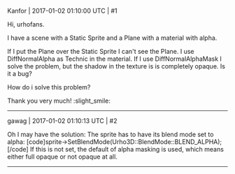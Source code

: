 Kanfor | 2017-01-02 01:10:00 UTC | #1

Hi, urhofans.

I have a scene with a Static Sprite and a Plane with a material with alpha.

If I put the Plane over the Static Sprite I can't see the Plane.
I use DiffNormalAlpha as Technic in the material.
If I use DiffNormalAlphaMask I solve the problem, but the shadow in the texture is is completely opaque.
Is it a bug?

How do i solve this problem?

Thank you very much!  :slight_smile:

-------------------------

gawag | 2017-01-02 01:10:13 UTC | #2

Oh I may have the solution: The sprite has to have its blend mode set to alpha:
[code]sprite->SetBlendMode(Urho3D::BlendMode::BLEND_ALPHA);[/code]
If this is not set, the default of alpha masking is used, which means either full opaque or not opaque at all.

-------------------------

